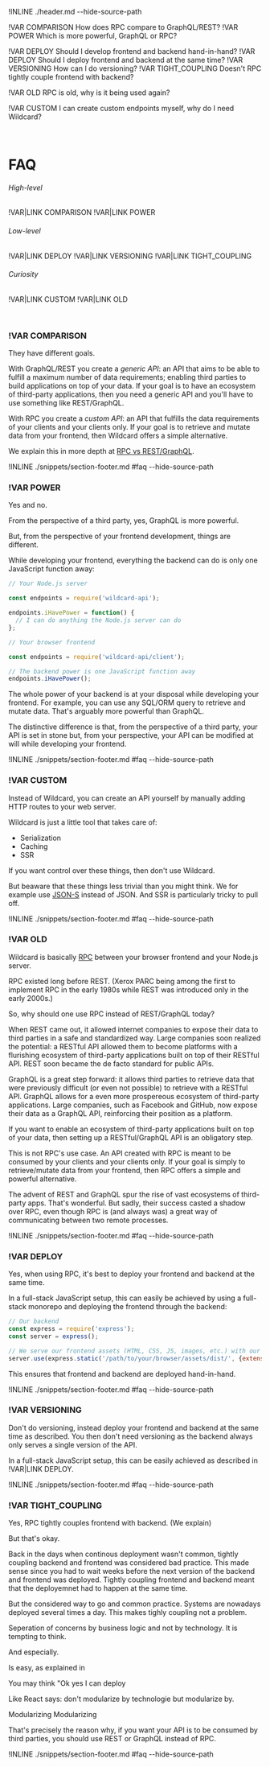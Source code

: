!INLINE ./header.md --hide-source-path

!VAR COMPARISON How does RPC compare to GraphQL/REST?
!VAR POWER Which is more powerful, GraphQL or RPC?

!VAR DEPLOY Should I develop frontend and backend hand-in-hand?
!VAR DEPLOY Should I deploy frontend and backend at the same time?
!VAR VERSIONING How can I do versioning?
!VAR TIGHT_COUPLING Doesn't RPC tightly couple frontend with backend?

!VAR OLD RPC is old, why is it being used again?

!VAR CUSTOM I can create custom endpoints myself, why do I need Wildcard?

&nbsp;

# FAQ

###### High-level
!VAR|LINK COMPARISON
!VAR|LINK POWER

###### Low-level
!VAR|LINK DEPLOY
!VAR|LINK VERSIONING
!VAR|LINK TIGHT_COUPLING

###### Curiosity
!VAR|LINK CUSTOM
!VAR|LINK OLD

<br/>

### !VAR COMPARISON

They have different goals.

With GraphQL/REST you create a *generic API*:
an API that aims to be able to fulfill a maximum number of data requirements;
enabling third parties to build applications on top of your data.
If your goal is to have an ecosystem of third-party applications,
then you need a generic API and you'll have to use something like REST/GraphQL.

With RPC you create a *custom API*:
an API that fulfills the data requirements of your clients and your clients only.
If your goal is to retrieve and mutate data from your frontend,
then Wildcard offers a simple alternative.

We explain this in more depth at
[RPC vs REST/GraphQL](/docs/rpc-vs-rest-graphql.md#rpc-vs-restgraphql).

!INLINE ./snippets/section-footer.md #faq --hide-source-path



### !VAR POWER

Yes and no.

From the perspective of a third party,
yes,
GraphQL is more powerful.

But,
from the perspective of your frontend development,
things are different.

While developing your frontend,
everything the backend can do is only one JavaScript function away:

~~~js
// Your Node.js server

const endpoints = require('wildcard-api');

endpoints.iHavePower = function() {
  // I can do anything the Node.js server can do
};
~~~
~~~js
// Your browser frontend

const endpoints = require('wildcard-api/client');

// The backend power is one JavaScript function away
endpoints.iHavePower();
~~~

The whole power of your backend is at your disposal while developing your frontend.
For example,
you can use any SQL/ORM query to retrieve and mutate data.
That's arguably more powerful than GraphQL.

The distinctive difference is that,
from the perspective of a third party,
your API is set in stone
but,
from your perspective,
your API can be modified at will while developing your frontend.

!INLINE ./snippets/section-footer.md #faq --hide-source-path



### !VAR CUSTOM

Instead of Wildcard,
you can create an API yourself by manually adding HTTP routes to your web server.

Wildcard is just a little tool that takes care of:
 - Serialization
 - Caching
 - SSR

If you want control over these things,
then don't use Wildcard.

But beaware that these things less trivial than you might think.
We for example use [JSON-S](https://github.com/brillout/json-s) instead of JSON.
And SSR is particularly tricky to pull off.

!INLINE ./snippets/section-footer.md #faq --hide-source-path



### !VAR OLD

Wildcard is basically
[RPC](/docs/rpc.md#what-is-rpc)
between your browser frontend and your Node.js server.

RPC existed long before REST.
(Xerox PARC being among the first to implement RPC in the early 1980s
while REST was introduced only in the early 2000s.)

So, why should one use RPC instead of REST/GraphQL today?

When REST came out,
it allowed internet companies
to expose their data
to third parties in a safe and standardized way.
Large companies
soon realized the potential:
a RESTful API
allowed them
to become platforms with
a flurishing ecosystem
of third-party applications built on top of their RESTful API.
REST soon became the de facto standard for public APIs.

GraphQL is a great step forward:
it allows third parties to retrieve data that were previously difficult (or even not possible) to retrieve with a RESTful API.
GraphQL allows for a even more prospereous ecosystem of third-party applications.
Large companies,
such as Facebook and GitHub,
now expose their data as a GraphQL API,
reinforcing their position as a platform.

If you want to enable an ecosystem of third-party applications built on top of your data,
then setting up a RESTful/GraphQL API
is an obligatory step.

This is not RPC's use case.
An API created with RPC is meant to be consumed by your clients and your clients only.
If your goal is simply to retrieve/mutate data from your frontend,
then RPC
offers a simple and powerful alternative.

The advent of REST and GraphQL
spur the rise of vast ecosystems of third-party apps.
That's wonderful.
But sadly,
their success casted a shadow over RPC,
even though RPC is (and always was) a great way of communicating between two remote processes.

!INLINE ./snippets/section-footer.md #faq --hide-source-path



### !VAR DEPLOY

Yes, when using RPC, it's best to deploy your frontend and backend at the same time.

In a full-stack JavaScript setup,
this can easily be achieved by using a full-stack monorepo and deploying the frontend through the backend:

~~~js
// Our backend
const express = require('express');
const server = express();

// We serve our frontend assets (HTML, CSS, JS, images, etc.) with our backend:
server.use(express.static('/path/to/your/browser/assets/dist/', {extensions: ['html']}));
~~~

This ensures that frontend and backend are deployed hand-in-hand.

!INLINE ./snippets/section-footer.md #faq --hide-source-path




### !VAR VERSIONING

Don't do versioning,
instead deploy your frontend and backend at the same time as described. You then don't need versioning as the backend always only serves a single version of the API.

In a full-stack JavaScript setup, this can be easily achieved as described in
!VAR|LINK DEPLOY.

!INLINE ./snippets/section-footer.md #faq --hide-source-path


### !VAR TIGHT_COUPLING

Yes, RPC tightly couples frontend with backend. (We explain)

But that's okay.

Back in the days when continous deployment wasn't common, tightly coupling backend and frontend was considered bad practice.
This made sense since you had to wait weeks before the next version of the backend and frontend was deployed.
Tightly coupling frontend and backend meant that the deployemnet had to happen at the same time.

But the considered way to go and common practice.
Systems are nowadays deployed several times a day. This makes tighly coupling not a problem.

Seperation of concerns by business logic and not by technology.
It is tempting to think. 

And especially.

Is easy, as explained in


You may think "Ok yes I can deploy 

Like React says: don't modularize by technologie but modularize by.

Modularizing 
Modularizing 

That's precisely the reason why,
if you want your API is to be consumed by third parties,
you should use REST or GraphQL instead of RPC.

!INLINE ./snippets/section-footer.md #faq --hide-source-path
